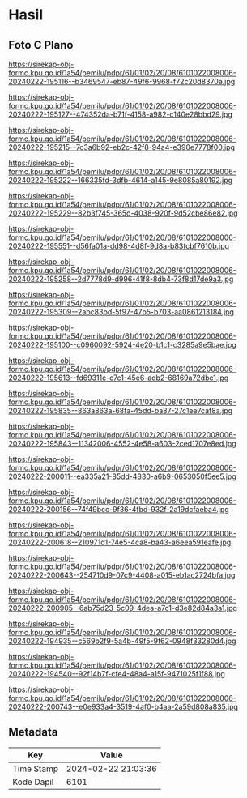 # Hasil

## Foto C Plano

https://sirekap-obj-formc.kpu.go.id/1a54/pemilu/pdpr/61/01/02/20/08/6101022008006-20240222-195116--b3469547-eb87-49f6-9968-f72c20d8370a.jpg

https://sirekap-obj-formc.kpu.go.id/1a54/pemilu/pdpr/61/01/02/20/08/6101022008006-20240222-195127--474352da-b71f-4158-a982-c140e28bbd29.jpg

https://sirekap-obj-formc.kpu.go.id/1a54/pemilu/pdpr/61/01/02/20/08/6101022008006-20240222-195215--7c3a6b92-eb2c-42f8-94a4-e390e7778f00.jpg

https://sirekap-obj-formc.kpu.go.id/1a54/pemilu/pdpr/61/01/02/20/08/6101022008006-20240222-195222--166335fd-3dfb-4614-a145-9e8085a80192.jpg

https://sirekap-obj-formc.kpu.go.id/1a54/pemilu/pdpr/61/01/02/20/08/6101022008006-20240222-195229--82b3f745-365d-4038-920f-9d52cbe86e82.jpg

https://sirekap-obj-formc.kpu.go.id/1a54/pemilu/pdpr/61/01/02/20/08/6101022008006-20240222-195551--d56fa01a-dd98-4d8f-9d8a-b83fcbf7610b.jpg

https://sirekap-obj-formc.kpu.go.id/1a54/pemilu/pdpr/61/01/02/20/08/6101022008006-20240222-195258--2d7778d9-d996-41f8-8db4-73f8d17de9a3.jpg

https://sirekap-obj-formc.kpu.go.id/1a54/pemilu/pdpr/61/01/02/20/08/6101022008006-20240222-195309--2abc83bd-5f97-47b5-b703-aa0861213184.jpg

https://sirekap-obj-formc.kpu.go.id/1a54/pemilu/pdpr/61/01/02/20/08/6101022008006-20240222-195100--c0960092-5924-4e20-b1c1-c3285a9e5bae.jpg

https://sirekap-obj-formc.kpu.go.id/1a54/pemilu/pdpr/61/01/02/20/08/6101022008006-20240222-195613--fd69311c-c7c1-45e6-adb2-68169a72dbc1.jpg

https://sirekap-obj-formc.kpu.go.id/1a54/pemilu/pdpr/61/01/02/20/08/6101022008006-20240222-195835--863a863a-68fa-45dd-ba87-27c1ee7caf8a.jpg

https://sirekap-obj-formc.kpu.go.id/1a54/pemilu/pdpr/61/01/02/20/08/6101022008006-20240222-195843--11342006-4552-4e58-a603-2ced1707e8ed.jpg

https://sirekap-obj-formc.kpu.go.id/1a54/pemilu/pdpr/61/01/02/20/08/6101022008006-20240222-200011--ea335a21-85dd-4830-a6b9-0653050f5ee5.jpg

https://sirekap-obj-formc.kpu.go.id/1a54/pemilu/pdpr/61/01/02/20/08/6101022008006-20240222-200156--74f49bcc-9f36-4fbd-932f-2a19dcfaeba4.jpg

https://sirekap-obj-formc.kpu.go.id/1a54/pemilu/pdpr/61/01/02/20/08/6101022008006-20240222-200618--210971d1-74e5-4ca8-ba43-a6eea591eafe.jpg

https://sirekap-obj-formc.kpu.go.id/1a54/pemilu/pdpr/61/01/02/20/08/6101022008006-20240222-200643--254710d9-07c9-4408-a015-eb1ac2724bfa.jpg

https://sirekap-obj-formc.kpu.go.id/1a54/pemilu/pdpr/61/01/02/20/08/6101022008006-20240222-200905--6ab75d23-5c09-4dea-a7c1-d3e82d84a3a1.jpg

https://sirekap-obj-formc.kpu.go.id/1a54/pemilu/pdpr/61/01/02/20/08/6101022008006-20240222-194935--c569b2f9-5a4b-49f5-9f62-0948f33280d4.jpg

https://sirekap-obj-formc.kpu.go.id/1a54/pemilu/pdpr/61/01/02/20/08/6101022008006-20240222-194540--92f14b7f-cfe4-48a4-a15f-9471025f1f88.jpg

https://sirekap-obj-formc.kpu.go.id/1a54/pemilu/pdpr/61/01/02/20/08/6101022008006-20240222-200743--e0e933a4-3519-4af0-b4aa-2a59d808a835.jpg


## Metadata

| Key        | Value               |
| ---------- | ------------------- |
| Time Stamp | 2024-02-22 21:03:36 |
| Kode Dapil | 6101                |



